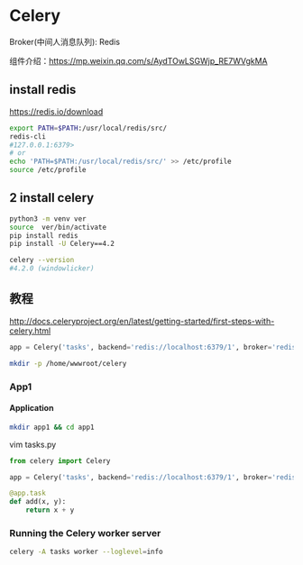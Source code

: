 # Celery

Broker(中间人消息队列): Redis

组件介绍：https://mp.weixin.qq.com/s/AydTOwLSGWjp_RE7WVgkMA


## install redis
https://redis.io/download

```bash
export PATH=$PATH:/usr/local/redis/src/
redis-cli 
#127.0.0.1:6379>
# or
echo 'PATH=$PATH:/usr/local/redis/src/' >> /etc/profile
source /etc/profile
```

## 2 install celery
```bash
python3 -m venv ver
source  ver/bin/activate
pip install redis
pip install -U Celery==4.2

celery --version
#4.2.0 (windowlicker)
```


## 教程

http://docs.celeryproject.org/en/latest/getting-started/first-steps-with-celery.html

```python
app = Celery('tasks', backend='redis://localhost:6379/1', broker='redis://localhost:6379/1')
```

```bash
mkdir -p /home/wwwroot/celery
```


### App1

#### Application

```bash
mkdir app1 && cd app1
```

vim tasks.py
```python
from celery import Celery

app = Celery('tasks', backend='redis://localhost:6379/1', broker='redis://localhost:6379/1')

@app.task
def add(x, y):
    return x + y
```


### Running the Celery worker server

```bash
celery -A tasks worker --loglevel=info
```
